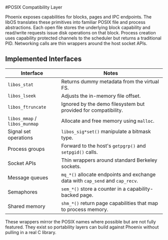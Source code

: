 #POSIX Compatibility Layer

Phoenix exposes capabilities for blocks, pages and IPC endpoints.
The libOS translates these primitives into familiar POSIX file and
process abstractions.  Each open file stores the underlying block
capability and read/write requests issue disk operations on that block.
Process creation uses capability protected channels to the scheduler but
returns a traditional PID.  Networking calls are thin wrappers around
the host socket APIs.

## Implemented Interfaces
| Interface | Notes |
|-----------|----------------------------------------------|
| `libos_stat` | Returns dummy metadata from the virtual FS. |
| `libos_lseek` | Adjusts the in-memory file offset. |
| `libos_ftruncate` | Ignored by the demo filesystem but provided for compatibility. |
| `libos_mmap` / `libos_munmap` | Allocate and free memory using `malloc`. |
| Signal set operations | `libos_sig*set()` manipulate a bitmask type. |
| Process groups | Forward to the host's `getpgrp()` and `setpgid()` calls. |
| Socket APIs | Thin wrappers around standard Berkeley sockets. |
| Message queues | `mq_*()` allocate endpoints and exchange data with `cap_send` and `cap_recv`. |
| Semaphores | `sem_*()` store a counter in a capability-backed page. |
| Shared memory | `shm_*()` return page capabilities that map to process memory. |


These wrappers mirror the POSIX names where possible but are not fully
featured.  They exist so portability layers can build against Phoenix
without pulling in a real C library.
